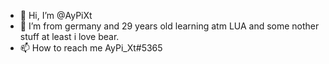 - 👋 Hi, I’m @AyPiXt
- 👀 I’m from germany and 29 years old learning atm LUA and some nother stuff at least i love bear.
- 📫 How to reach me AyPi_Xt#5365

<!---
AyPiXt/AyPiXt is a ✨ special ✨ repository because its `README.md` (this file) appears on your GitHub profile.
You can click the Preview link to take a look at your changes.
--->
